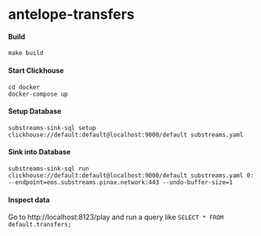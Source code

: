 # antelope-transfers

#### Build
```
make build
```


#### Start Clickhouse
```
cd docker
docker-compose up
```

#### Setup Database
```
substreams-sink-sql setup clickhouse://default:default@localhost:9000/default substreams.yaml
```

#### Sink into Database
```
substreams-sink-sql run clickhouse://default:default@localhost:9000/default substreams.yaml 0: --endpoint=eos.substreams.pinax.network:443 --undo-buffer-size=1
```


#### Inspect data
Go to http://localhost:8123/play and run a query like `SELECT * FROM default.transfers;`
